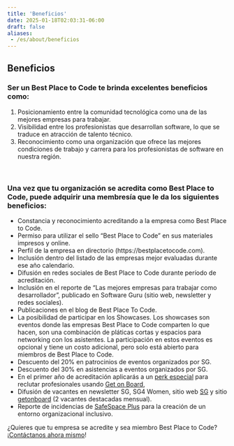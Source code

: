 ```yaml
---
title: 'Beneficios'
date: 2025-01-18T02:03:31-06:00
draft: false
aliases:
 - /es/about/beneficios
---
```


## Beneficios

<h3>Ser un Best Place to Code te brinda excelentes beneficios como:</h3>

<ol>
	<li>Posicionamiento entre la comunidad tecnológica como una de las mejores empresas para trabajar.</li>
	<li>Visibilidad entre los profesionistas que desarrollan software, lo que se traduce en atracción de talento técnico.</li>
	<li>Reconocimiento como una organización que ofrece las mejores condiciones de trabajo y carrera para los profesionistas de software en nuestra región.</li>
</ol>

<p>&nbsp;</p>

<h3>Una vez que tu organización se acredita como Best Place to Code, puede adquirir una membresía que le da los siguientes beneficios:</h3>

<ul>
	<li>Constancia y reconocimiento acreditando a la empresa como Best Place to Code.</li>
	<li>Permiso para utilizar el sello “Best Place to Code” en sus materiales impresos y online.</li>
	<li>Perfil de la empresa en directorio (https://bestplacetocode.com).</li>
	<li>Inclusión dentro del listado de las empresas mejor evaluadas durante ese año calendario.</li>
	<li>Difusión en redes sociales de Best Place to Code durante período de acreditación.</li>
	<li>Inclusión en el reporte de “Las mejores empresas para trabajar como desarrollador”, publicado en Software Guru (sitio web, newsletter y redes sociales).</li>
	<li>Publicaciones&nbsp;en el blog de Best Place To Code.</li>
	<li>La posibilidad de participar en los Showcases. Los showcases son eventos donde las empresas Best Place to Code comparten lo que hacen, son una combinación de pláticas cortas y espacios para networking con los asistentes. La participación en estos eventos es opcional y tiene un costo adicional, pero solo está abierto para miembros de Best Place to Code.</li>
	<li>Descuento del 20% en patrocinios de eventos organizados por SG.</li>
	<li>Descuento del 30% en asistencias a eventos organizados por SG.</li>
	<li>En el primer año de acreditación aplicarás a un <a href="https://docsend.com/view/yiw3rxsvw24cjkhb">perk especial</a> para reclutar profesionales usando <a href="https://www.getonbrd.com.mx/">Get on Board</a>,&nbsp;</li>
	<li>Difusión de vacantes en newsletter SG, SG4 Women, sitio web <a href="https://sg.com.mx/">SG</a> y sitio <a href="https://www.getonbrd.com.mx/">getonboard</a> (2 vacantes destacadas mensual).&nbsp;</li>
	<li>Reporte de incidencias de <a href="https://safespace.global/">SafeSpace Plus</a> para la creación de un entorno organizacional inclusivo.&nbsp;</li>
</ul>

<p>¿Quieres que tu empresa se acredite y sea miembro Best Place to Code? ¡<a href="https://bestplacetocode.com/about/contacto">Contáctanos ahora mismo</a>!</p>

<div id="gtx-trans" style="position: absolute; left: 173px; top: 384px;">
<div class="gtx-trans-icon">&nbsp;</div>
</div>
